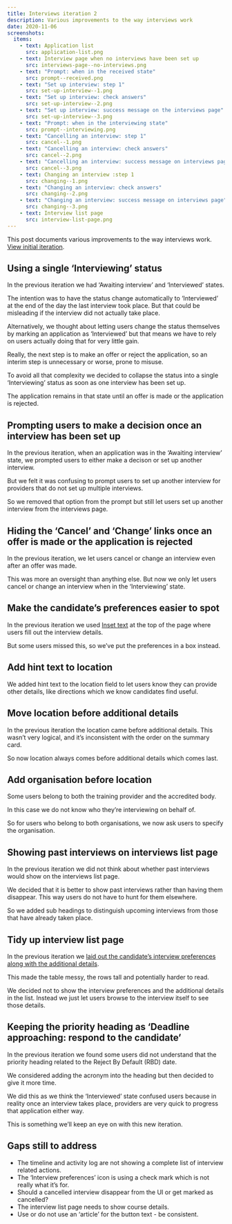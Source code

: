 ```yaml
---
title: Interviews iteration 2
description: Various improvements to the way interviews work
date: 2020-11-06
screenshots:
  items:
    - text: Application list
      src: application-list.png
    - text: Interview page when no interviews have been set up
      src: interviews-page--no-interviews.png
    - text: "Prompt: when in the received state"
      src: prompt--received.png
    - text: "Set up interview: step 1"
      src: set-up-interview--1.png
    - text: "Set up interview: check answers"
      src: set-up-interview--2.png
    - text: "Set up interview: success message on the interviews page"
      src: set-up-interview--3.png
    - text: "Prompt: when in the interviewing state"
      src: prompt--interviewing.png
    - text: "Cancelling an interview: step 1"
      src: cancel--1.png
    - text: "Cancelling an interview: check answers"
      src: cancel--2.png
    - text: "Cancelling an interview: success message on interviews page"
      src: cancel--3.png
    - text: Changing an interview :step 1
      src: changing--1.png
    - text: "Changing an interview: check answers"
      src: changing--2.png
    - text: "Changing an interview: success message on interviews page"
      src: changing--3.png
    - text: Interview list page
      src: interview-list-page.png
---
```


This post documents various improvements to the way interviews work. [View initial iteration](/manage-teacher-training-applications/interviews).

## Using a single ‘Interviewing’ status

In the previous iteration we had ‘Awaiting interview’ and ‘Interviewed’ states.

The intention was to have the status change automatically to ‘Interviewed’ at the end of the day the last interview took place. But that could be misleading if the interview did not actually take place.

Alternatively, we thought about letting users change the status themselves by marking an application as ‘Interviewed’ but that means we have to rely on users actually doing that for very little gain.

Really, the next step is to make an offer or reject the application, so an interim step is unnecessary or worse, prone to misuse.

To avoid all that complexity we decided to collapse the status into a single ‘Interviewing’ status as soon as one interview has been set up.

The application remains in that state until an offer is made or the application is rejected.

## Prompting users to make a decision once an interview has been set up

In the previous iteration, when an application was in the ‘Awaiting interview’ state, we prompted users to either make a decison or set up another interview.

But we felt it was confusing to prompt users to set up another interview for providers that do not set up multiple interviews.

So we removed that option from the prompt but still let users set up another interview from the interviews page.

## Hiding the ‘Cancel’ and ‘Change’ links once an offer is made or the application is rejected

In the previous iteration, we let users cancel or change an interview even after an offer was made.

This was more an oversight than anything else. But now we only let users cancel or change an interview when in the ‘Interviewing’ state.

## Make the candidate’s preferences easier to spot

In the previous iteration we used [Inset text](https://design-system.service.gov.uk/components/inset-text/) at the top of the page where users fill out the interview details.

But some users missed this, so we’ve put the preferences in a box instead.

## Add hint text to location

We added hint text to the location field to let users know they can provide other details, like directions which we know candidates find useful.

## Move location before additional details

In the previous iteration the location came before additional details. This wasn’t very logical, and it’s inconsistent with the order on the summary card.

So now location always comes before additional details which comes last.

## Add organisation before location

Some users belong to both the training provider and the accredited body.

In this case we do not know who they’re interviewing on behalf of.

So for users who belong to both organisations, we now ask users to specify the organisation.

## Showing past interviews on interviews list page

In the previous iteration we did not think about whether past interviews would show on the interviews list page.

We decided that it is better to show past interviews rather than having them disappear. This way users do not have to hunt for them elsewhere.

So we added sub headings to distinguish upcoming interviews from those that have already taken place.

## Tidy up interview list page

In the previous iteration we [laid out the candidate’s interview preferences along with the additional details](/manage-teacher-training-applications/interviews/#interview-list-page).

This made the table messy, the rows tall and potentially harder to read.

We decided not to show the interview preferences and the additional details in the list. Instead we just let users browse to the interview itself to see those details.

## Keeping the priority heading as ‘Deadline approaching: respond to the candidate’

In the previous iteration we found some users did not understand that the priority heading related to the Reject By Default (RBD) date.

We considered adding the acronym into the heading but then decided to give it more time.

We did this as we think the ‘Interviewed’ state confused users because in reality once an interview takes place, providers are very quick to progress that application either way.

This is something we’ll keep an eye on with this new iteration.

## Gaps still to address

- The timeline and activity log are not showing a complete list of interview related actions.
- The ‘Interview preferences’ icon is using a check mark which is not really what it’s for.
- Should a cancelled interview disappear from the UI or get marked as cancelled?
- The interview list page needs to show course details.
- Use or do not use an ‘article’ for the button text - be consistent.

